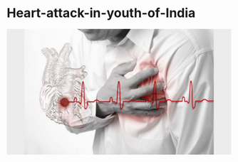 # Heart-attack-in-youth-of-India
<img src = "https://github.com/renukadhule/Heart_Attack_In_Youth_of_India/blob/main/Heart%20Attack.jpg?raw=true">
